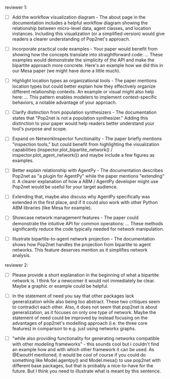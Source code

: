 reviewer 1:

- [ ] Add the workflow visualization diagram - The about page in the documentation includes a helpful workflow diagram showing the relationship between micro-level data, agent classes, and location instances. Including this visualization (or a simplified version) would give readers a clearer understanding of Pop2net's approach.

- [ ] Incorporate practical code examples - Your paper would benefit from showing how the concepts translate into straightforward code: ... These examples would demonstrate the simplicity of the API and make the bipartite approach more concrete. Here's an example how we did this in our Mesa paper (we might have done a little much).

- [ ] Highlight location types as organizational tools - The paper mentions location types but could better explain how they effectively organize different relationship contexts. An example or visual might also help here: ... This pattern enables modelers to implement context-specific behaviors, a notable advantage of your approach.

- [ ] Clarify distinction from population synthesizers - The documentation states that "Pop2net is not a population synthesizer." Adding this distinction to your paper would help readers better understand your tool's purpose and scope.

- [ ] Expand on NetworkInspector functionality - The paper briefly mentions "inspection tools," but could benefit from highlighting the visualization capabilities (inspector.plot_bipartite_network() / inspector.plot_agent_network()) and maybe include a few figures as examples.

- [ ] Better explain relationship with AgentPy - The documentation describes Pop2net as "a plugin for AgentPy" while the paper mentions "extending" it. A clearer explanation of how a ABM / AgentPy developer might use Pop2net would be useful for your target audience.

- [ ] Extending that, maybe also discuss why AgentPy specifically was extended in the first place, and if it could also work with other Python ABM libraries (like Mesa for example).

- [ ] Showcase network management features - The paper could demonstrate the intuitive API for common operations: ... These methods significantly reduce the code typically needed for network manipulation.

- [ ] Illustrate bipartite-to-agent network projection - The documentation shows how Pop2net handles the projection from bipartite to agent networks. This feature deserves mention as it simplifies network analysis.


reviewer 2:

- [ ] Please provide a short explanation in the beginning of what a bipartite network is. I think for a newcomer it would not immediately be clear. Maybe a graphic or example could be helpful.

- [ ] In the statement of need you say that other packages lack generalization while also being too abstract. These two critiques seem to contradict each other. Also, it does not seem that pop2net is about generalization, as it focuses on only one type of network. Maybe the statement of need could be improved by instead focusing on the advantages of pop2net's modelling approach (i.e. the three core features) in comparison to e.g. just using networkx graphs.

- [ ] "while also providing functionality for generating networks compatible with other modeling frameworks" - this sounds cool but i couldn't find an example how and with which other framework it can be used. As @EwoutH mentioned, it would be cool of course if you could do something like Model.agentpy() and Model.mesa() to use pop2net with different base packages, but that is probably a nice-to-have for the future. But I think you need to illustrate what is meant by this sentence.